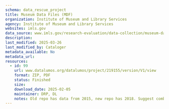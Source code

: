 ```yaml
---
schema: data_rescue_project 
title: Museum Data Files (MDF)
organization: Institute of Museum and Library Services
agency: Institute of Museum and Library Services
websites: imls.gov
data_source: www.imls.gov/research-evaluation/data-collection/museum-data-files
description: 
last_modified: 2025-03-26
last_modified_by: Cataloger
metadata_available: No
metadata_url: 
resources:
  - id: 99
    url: www.datalumos.org/datalumos/project/219155/version/V1/view
    format: ZIP, PDF
    status: Finished
    size: 
    download_date: 2025-02-05
    maintainer: DRP, DL
    notes: Old repo has data from 2015, new repo has 2018. Suggest combine old with new
---
```

